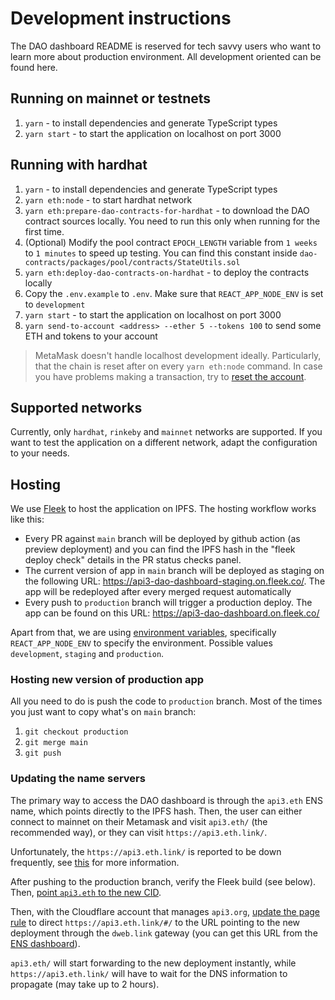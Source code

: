 # Development instructions

The DAO dashboard README is reserved for tech savvy users who want to learn more about production environment. All
development oriented can be found here.

## Running on mainnet or testnets

1. `yarn` - to install dependencies and generate TypeScript types
2. `yarn start` - to start the application on localhost on port 3000

## Running with hardhat

1. `yarn` - to install dependencies and generate TypeScript types
2. `yarn eth:node` - to start hardhat network
3. `yarn eth:prepare-dao-contracts-for-hardhat` - to download the DAO contract sources locally. You need to run this
   only when running for the first time.
4. (Optional) Modify the pool contract `EPOCH_LENGTH` variable from `1 weeks` to `1 minutes` to speed up testing. You
   can find this constant inside `dao-contracts/packages/pool/contracts/StateUtils.sol`
5. `yarn eth:deploy-dao-contracts-on-hardhat` - to deploy the contracts locally
6. Copy the `.env.example` to `.env`. Make sure that `REACT_APP_NODE_ENV` is set to `development`
7. `yarn start` - to start the application on localhost on port 3000
8. `yarn send-to-account <address> --ether 5 --tokens 100` to send some ETH and tokens to your account

<!-- markdown-link-check-disable -->
<!-- The "how to reset account link does work, but the github actions check says it returns 403" -->

> MetaMask doesn't handle localhost development ideally. Particularly, that the chain is reset after on every
> `yarn eth:node` command. In case you have problems making a transaction, try to
> [reset the account](https://metamask.zendesk.com/hc/en-us/articles/360015488891-How-to-reset-your-wallet).

<!-- markdown-link-check-enable -->

## Supported networks

Currently, only `hardhat`, `rinkeby` and `mainnet` networks are supported. If you want to test the application on a
different network, adapt the configuration to your needs.

## Hosting

We use [Fleek](https://fleek.co/) to host the application on IPFS. The hosting workflow works like this:

- Every PR against `main` branch will be deployed by github action (as preview deployment) and you can find the IPFS
  hash in the "fleek deploy check" details in the PR status checks panel.
- The current version of app in `main` branch will be deployed as staging on the following URL:
  https://api3-dao-dashboard-staging.on.fleek.co/. The app will be redeployed after every merged request automatically
- Every push to `production` branch will trigger a production deploy. The app can be found on this URL:
  https://api3-dao-dashboard.on.fleek.co/

Apart from that, we are using
[environment variables](https://create-react-app.dev/docs/adding-custom-environment-variables/), specifically
`REACT_APP_NODE_ENV` to specify the environment. Possible values `development`, `staging` and `production`.

### Hosting new version of production app

All you need to do is push the code to `production` branch. Most of the times you just want to copy what's on `main`
branch:

1. `git checkout production`
2. `git merge main`
3. `git push`

### Updating the name servers

The primary way to access the DAO dashboard is through the `api3.eth` ENS name, which points directly to the IPFS hash.
Then, the user can either connect to mainnet on their Metamask and visit `api3.eth/` (the recommended way), or they can
visit `https://api3.eth.link/`.

<!-- markdown-link-check-disable -->
<!-- The link below exists and works, but the github actions check says it does not" -->

Unfortunately, the `https://api3.eth.link/` is reported to be down frequently, see
[this](https://blog.cloudflare.com/cloudflare-distributed-web-resolver/) for more information.

<!-- markdown-link-check-enable -->

After pushing to the production branch, verify the Fleek build (see below). Then,
[point `api3.eth` to the new CID](https://docs.ipfs.io/how-to/websites-on-ipfs/link-a-domain/#ethereum-naming-service-ens).

<!-- markdown-link-check-disable -->
<!-- The link below exists and works, but the github actions check says it does not" -->

Then, with the Cloudflare account that manages `api3.org`,
[update the page rule](https://support.cloudflare.com/hc/en-us/articles/200172286-Configuring-URL-forwarding-or-redirects-with-Cloudflare-Page-Rules)
to direct `https://api3.eth.link/#/` to the URL pointing to the new deployment through the `dweb.link` gateway (you can
get this URL from the [ENS dashboard](https://app.ens.domains/name/api3.eth)).

<!-- markdown-link-check-enable -->

`api3.eth/` will start forwarding to the new deployment instantly, while `https://api3.eth.link/` will have to wait for
the DNS information to propagate (may take up to 2 hours).
